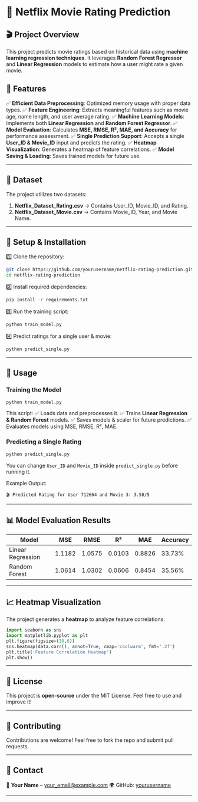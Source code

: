 # 📌 Netflix Movie Rating Prediction

## 🎬 Project Overview
This project predicts movie ratings based on historical data using **machine learning regression techniques**. It leverages **Random Forest Regressor** and **Linear Regression** models to estimate how a user might rate a given movie.

## 🚀 Features
✅ **Efficient Data Preprocessing**: Optimized memory usage with proper data types.
✅ **Feature Engineering**: Extracts meaningful features such as movie age, name length, and user average rating.
✅ **Machine Learning Models**: Implements both **Linear Regression** and **Random Forest Regressor**.
✅ **Model Evaluation**: Calculates **MSE, RMSE, R², MAE, and Accuracy** for performance assessment.
✅ **Single Prediction Support**: Accepts a single **User_ID & Movie_ID** input and predicts the rating.
✅ **Heatmap Visualization**: Generates a heatmap of feature correlations.
✅ **Model Saving & Loading**: Saves trained models for future use.

---

## 📂 Dataset
The project utilizes two datasets:
1. **Netflix_Dataset_Rating.csv** → Contains User_ID, Movie_ID, and Rating.
2. **Netflix_Dataset_Movie.csv** → Contains Movie_ID, Year, and Movie Name.

---

## 📌 Setup & Installation
1️⃣ Clone the repository:
```bash
git clone https://github.com/yourusername/netflix-rating-prediction.git
cd netflix-rating-prediction
```

2️⃣ Install required dependencies:
```bash
pip install -r requirements.txt
```

3️⃣ Run the training script:
```bash
python train_model.py
```

4️⃣ Predict ratings for a single user & movie:
```bash
python predict_single.py
```

---

## 🎯 Usage
### **Training the Model**
```python
python train_model.py
```
This script:
✅ Loads data and preprocesses it.
✅ Trains **Linear Regression & Random Forest** models.
✅ Saves models & scaler for future predictions.
✅ Evaluates models using MSE, RMSE, R², MAE.

### **Predicting a Single Rating**
```python
python predict_single.py
```
You can change `User_ID` and `Movie_ID` inside `predict_single.py` before running it.

Example Output:
```
🎬 Predicted Rating for User 712664 and Movie 3: 3.58/5
```

---

## 📊 Model Evaluation Results
| Model | MSE | RMSE | R² | MAE | Accuracy |
|--------|-------|------|------|------|---------|
| Linear Regression | 1.1182 | 1.0575 | 0.0103 | 0.8826 | 33.73% |
| Random Forest | 1.0614 | 1.0302 | 0.0606 | 0.8454 | 35.56% |

---

## 📈 Heatmap Visualization
The project generates a **heatmap** to analyze feature correlations:
```python
import seaborn as sns
import matplotlib.pyplot as plt
plt.figure(figsize=(10,6))
sns.heatmap(data.corr(), annot=True, cmap='coolwarm', fmt='.2f')
plt.title('Feature Correlation Heatmap')
plt.show()
```

---

## 📜 License
This project is **open-source** under the MIT License. Feel free to use and improve it!

---

## 🤝 Contributing
Contributions are welcome! Feel free to fork the repo and submit pull requests.

---

## 📧 Contact
📩 **Your Name** – [your_email@example.com](mailto:your_email@example.com)
🌍 GitHub: [yourusername](https://github.com/yourusername)

---

